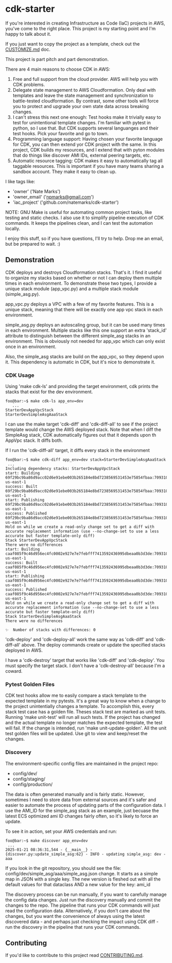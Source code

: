 # cdk-starter

If you're interested in creating  Infrastructure as Code (IaC) projects in AWS,
you've come to the right place. This project is my starting point and I'm happy
to talk about it. 

If you just want to copy the project as a template, check out the [CUSTOMIZE.md](./CUSTOMIZE.md) doc.

This project is part pitch and part demonstration. 

There are 4 main reasons to choose CDK in AWS:
1) Free and full support from the cloud provider. AWS will help you with CDK
problems.
2) Delegate state management to AWS Cloudformation. Only deal with templates
and leave the state management and synchronization to battle-tested
cloudformation. By contrast, some other tools will force you to protect and
upgrade your own state data across breaking changes.
3) I can't stress this next one enough: Test hooks make it trivially easy to
test for unintentional template changes. I'm familiar with pytest in python, so
I use that. But CDK supports several languanges and their test hooks. Pick your
favorite and go to town.
4) Programming language support: Having chosen your favorite language for CDK,
you can then extend yor CDK project with the same. In this project, CDK builds
my resources, and I extend that with pyton modules that do things like discover
AMI IDs, external peering targets, etc.
5) Automatic resource tagging: CDK makes it easy to automatically tag all taggable resources. This is important if you have many teams sharing a sandbox account. They make it easy to clean up.

I like tags like:

 - 'owner' ('Nate Marks')
 - 'owner_email' ('npmarks@gmail.com')
 - 'iac_project' ('github.com/natemarks/cdk-starter')



NOTE: GNU Make is useful for automating common project tasks, like testing and
static checks. I also use it to simplify pipeline execution of CDK commands. It
keeps the pipelines clean, and I can test the automation locally.

I enjoy this stuff, so if you have questions, I'll try to help.  Drop me an
email, but be prepared to wait. :)

## Demonstration

CDK deploys and destroys Cloudformation stacks. That's it. I find it useful to
organize my stacks based on whether or not I can deploy them multiple times in
each environment. To demonstrate these two types, I provide a unique stack
module (app_vpc.py) and a multiple stack module (simple_asg.py).

app_vpc.py deploys a VPC with a few of my favorite features. This is a unique
stack, meaning that there will be exactly one app vpc stack in each
environment.

simple_asg.py deploys an autoscaling group, but it can be used many times in
each environment. Multiple stacks like this one support an extra 'stack_id'
attribute to distinguish between the different simple_asg stacks in an
environment. This is obviously not needed for app_vpc which can only exist once
in an environment.

Also, the simple_asg stacks are build on the app_vpc, so they depend upon it.
This dependency is automatic in CDK, but it's nice to demonstrate it.

### CDK Usage

Using 'make cdk-ls' and providing the target environment, cdk prints the stacks
that exist for the dev environment. 
```console
foo@bar:~$ make cdk-ls app_env=dev
   ...
StarterDevAppVpcStack
StarterDevSimpleAsgAaaStack
```

I can use the make target 'cdk-diff' and 'cdk-diff-all' to see if the project
template would change the AWS deployed stack. Note that when I diff the
SimpleAsg stack, CDK automatically figures out that it depends upon th AppVpc
stack. It diffs both. 

If I run the 'cdk-diff-all' target, it diffs every stack in the environment

```console
foo@bar:~$ make cdk-diff app_env=dev stack=StarterDevSimpleAsgAaaStack
 ...
Including dependency stacks: StarterDevAppVpcStack
start: Building 69f29bc9ba86d9acc02d6e91ebe003b265184e8bd7238569531453e75854fbaa:709310380790-us-east-1
success: Built 69f29bc9ba86d9acc02d6e91ebe003b265184e8bd7238569531453e75854fbaa:709310380790-us-east-1
start: Publishing 69f29bc9ba86d9acc02d6e91ebe003b265184e8bd7238569531453e75854fbaa:709310380790-us-east-1
success: Published 69f29bc9ba86d9acc02d6e91ebe003b265184e8bd7238569531453e75854fbaa:709310380790-us-east-1
Hold on while we create a read-only change set to get a diff with accurate replacement information (use --no-change-set to use a less accurate but faster template-only diff)
Stack StarterDevAppVpcStack
There were no differences
start: Building caaf085f9c46d956ec4fc0002e927e7e7febfff7413592436995dbeaa0b3d3de:709310380790-us-east-1
success: Built caaf085f9c46d956ec4fc0002e927e7e7febfff7413592436995dbeaa0b3d3de:709310380790-us-east-1
start: Publishing caaf085f9c46d956ec4fc0002e927e7e7febfff7413592436995dbeaa0b3d3de:709310380790-us-east-1
success: Published caaf085f9c46d956ec4fc0002e927e7e7febfff7413592436995dbeaa0b3d3de:709310380790-us-east-1
Hold on while we create a read-only change set to get a diff with accurate replacement information (use --no-change-set to use a less accurate but faster template-only diff)
Stack StarterDevSimpleAsgAaaStack
There were no differences

✨  Number of stacks with differences: 0
```


'cdk-deploy' and 'cdk-deploy-all' work the same way as 'cdk-diff' and
'cdk-diff-all' above. The deploy commands create or update the specified stacks
deployed in AWS.


I have a 'cdk-destroy' target that works like 'cdk-diff' and 'cdk-deploy'. You
must specify the target stack.  I don't have a 'cdk-destroy-all' because I'm a
coward.

### Pytest Golden Files

CDK test hooks allow me to easily compare a stack template to the expected
template in my pytests. It's a great way to know when a change to the project
unintentially changes a template. To accomplish this, every stack test case has
a golden file. Theses stack test are marked as unit tests. Running 'make
unit-test' will run all such tests. If the project has changed and the actual
template no longer matches the expected template, the test will fail. If the
change is intended, run 'make unit-update-golden'. All the unit test golden
files will be updated. Use git to view and keep/reset the changes.


### Discovery

The environment-specific config files are maintained in the project repo:

 - config/dev/
 - config/staging/
 - config/production/

The data is often generated manually and is fairly static.  However, sometimes I
need to store data from external sources and it's safer and easier to automate
the process of updating parts of the configuration data.  I use the AMI_ID for
the simple_asg stack as an example, just becuase the latest ECS optimized ami
ID changes fairly often, so it's likely to force an update.

To see it in action, set your AWS credentials and run:
```console
foo@bar:~$ make discover app_env=dev
 ...
2025-01-21 08:36:31,544 - {__main__} - {discover.py:update_simple_asg:62} - INFO - updating simple_asg: dev - aaa
```

If you look in the git repository, you should see the file:
config/dev/simple_asg/aaa/simple_asg.json change.  It starts as a simple map in
JSON with a single key. The new version is fleshed out with all the default
values for that dataclass AND a new value for the key: ami_id

The discovery process can be run manually, if you want to carefully manage the
config data changes. Just run the discovery manually and commit the changes to
the repo. The pipeline that runs your CDK commands will just read the
configuration data.  Alternatively, if you don't care about the changes, but
you want the convenience of always using the latest discovered data -  and
perhaps just checking the impact using CDK diff - run the discovery in the
pipeline that runs your CDK commands.



## Contributing

If you'd like to contribute to this project read
[CONTRIBUTING.md](CONTRIBUTING.md).
